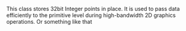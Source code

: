 This class stores 32bit Integer points in place. It is used to pass data efficiently to the primitive level during high-bandwidth 2D graphics operations. Or something like that